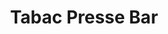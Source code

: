 ---
title: "Tabac Presse Bar"
url: /equeurdreville-hainneville/tabac-presse-bar/
shop: marchand de journaux
---